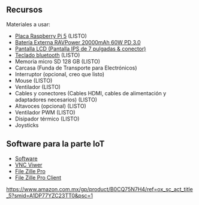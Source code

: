 ## Recursos
Materiales a usar:
* [Placa Raspberry Pi 5](https://www.amazon.com.mx/Vilros-Raspberry-refrigeraci%C3%B3n-alimentaci%C3%B3n-precargada/dp/B0CTTJLV1B/ref=pb_allspark_dp_sims_pao_desktop_session_based_d_sccl_3_2/135-2738396-1012411?pd_rd_i=B0CTTJLV1B) (LISTO)
* [Batería Externa RAVPower 20000mAh 60W PD 3.0](https://www.amazon.com.mx/Fockety-Capacidad-Velocidad-Compatible-IPhoneAndroid/dp/B0CN4YC6C7/ref=sr_1_11?__mk_es_MX=%C3%85M%C3%85%C5%BD%C3%95%C3%91&s=electronics&sr=1-11&ufe=app_do%3Aamzn1.fos.242f5c11-6cfd-40d6-91f6-be3d1974080c)
* [Pantalla LCD (Pantalla IPS de 7 pulgadas & conector)](https://www.amazon.com.mx/iPistBit-Pantalla-Pulgadas-Raspberry-Controlador/dp/B0CRRB1GFN/ref=sr_1_1?__mk_es_MX=%C3%85M%C3%85%C5%BD%C3%95%C3%91&s=electronics&sr=1-1&ufe=app_do%3Aamzn1.fos.242f5c11-6cfd-40d6-91f6-be3d1974080c)
* [Teclado bluetooth](https://www.amazon.com.mx/Yoidesu-Bluetooth-Ultrafino-Inalambrico%EF%BC%8CTijeras-Touchpad/dp/B07QN2F1CS/ref=sr_1_2?__mk_es_MX=%C3%85M%C3%85%C5%BD%C3%95%C3%91&s=electronics&sr=1-2&ufe=app_do%3Aamzn1.fos.242f5c11-6cfd-40d6-91f6-be3d1974080c) (LISTO)
* Memoria micro SD 128 GB (LISTO)
* Carcasa (Funda de Transporte para Electrónicos)
* Interruptor (opcional, creo que listo)
*  Mouse (LISTO)
* Ventilador (LISTO)
* Cables y conectores (Cables HDMI, cables de alimentación y adaptadores necesarios) (LISTO)
* Altavoces (opcional) (LISTO)
* Ventilador PWM (LISTO)
* Disipador térmico (LISTO)
* Joysticks

  
## Software para la parte loT
- [Software](https://www.raspberrypi.com/software/)
- [VNC Viwer](https://www.realvnc.com/es/connect/download/viewer/)
- [File Zille Pro](https://filezilla-project.org/)
- [File Zille Pro Client](https://filezilla-project.org/download.php?type=client)

 https://www.amazon.com.mx/gp/product/B0CQ75N7H4/ref=ox_sc_act_title_5?smid=A1DP77YZC23TT0&psc=1
